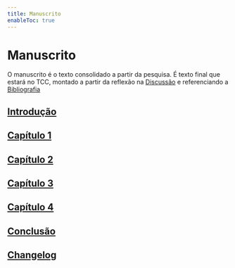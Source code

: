 ```yaml
---
title: Manuscrito
enableToc: true
---
```

# Manuscrito

O manuscrito é o texto consolidado a partir da pesquisa. É texto final que estará no TCC, montado a partir da reflexão na [Discussão](discussão.md) e referenciando a [Bibliografia](bibliografia.md) 

## [Introdução](manuscrito/introducao.md)
## [Capítulo 1](manuscrito/capitulo1.md)
## [Capítulo 2](manuscrito/capitulo2.md)
## [Capítulo 3](manuscrito/capitulo3.md)
## [Capítulo 4](manuscrito/capitulo4.md)
## [Conclusão](manuscrito/conclusao.md)

## [Changelog](manuscrito/changelog.md)

